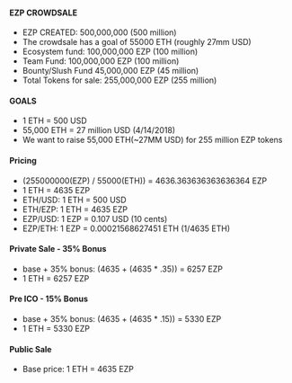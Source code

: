 #### EZP CROWDSALE
- EZP CREATED: 500,000,000 (500 million)
- The crowdsale has a goal of 55000 ETH (roughly 27mm USD)
- Ecosystem fund: 100,000,000 EZP (100 million)
- Team Fund: 100,000,000 EZP (100 million)
- Bounty/Slush Fund 45,000,000 EZP (45 million)
- Total Tokens for sale: 255,000,000 EZP (255 million)

#### GOALS
- 1 ETH = 500 USD
- 55,000 ETH = 27 million USD (4/14/2018) 
- We want to raise 55,000 ETH(~27MM USD) for 255 million EZP tokens

#### Pricing
- (255000000(EZP) / 55000(ETH)) = 4636.363636363636364 EZP
- 1 ETH = 4635 EZP
- ETH/USD: 1 ETH = 500 USD
- ETH/EZP: 1 ETH = 4635 EZP
- EZP/USD: 1 EZP = 0.107 USD (10 cents)
- EZP/ETH: 1 EZP = 0.00021568627451 ETH (1/4635 ETH)

#### Private Sale - 35% Bonus
- base + 35% bonus: (4635 + (4635 * .35)) = 6257 EZP
- 1 ETH = 6257 EZP

#### Pre ICO - 15% Bonus
- base + 35% bonus: (4635 + (4635 * .15)) = 5330 EZP
- 1 ETH = 5330 EZP

#### Public Sale
- Base price: 1 ETH = 4635 EZP


